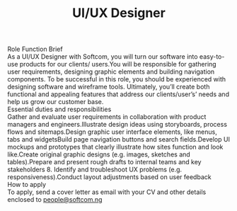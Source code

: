 ---
title:              UI/UX Designer
location:           Abuja
contract_type:      Full time  
department:         Engineering
featured_image:     /uploads/headers/openings-header.jpg
body: |-
    ### Role Function Brief
    As a UI/UX Designer with Softcom, you will turn our software into easy-to-use products for our clients/ users.You will be responsible for gathering user requirements, designing graphic elements and building navigation components. To be successful in this role, you should be experienced with designing software and wireframe tools. Ultimately, you’ll create both functional and appealing features that address our clients/user’s’ needs and help us grow our customer base.

    ### Essential duties and responsibilities
    - Gather and evaluate user requirements in collaboration with product managers and engineers.
    - Illustrate design ideas using storyboards, process flows and sitemaps.
    - Design graphic user interface elements, like menus, tabs and widgets
    - Build page navigation buttons and search fields.
    - Develop UI mockups and prototypes that clearly illustrate how sites function and look like.
    - Create original graphic designs (e.g. images, sketches and tables).
    - Prepare and present rough drafts to internal teams and key stakeholders 8. Identify and troubleshoot UX problems (e.g. responsiveness).
    - Conduct layout adjustments based on user feedback

    ### How to apply
    To apply, send a cover letter as email with your CV and other details enclosed to [people@softcom.ng](mailto:people@softcom.ng)
---
